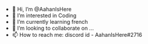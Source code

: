 - 👋 Hi, I’m @AahanIsHere
- 👀 I’m interested in Coding
- 🌱 I’m currently learning french
- 💞️ I’m looking to collaborate on ...
- 📫 How to reach me: discord id - AahanIsHere#2716

<!---
MasterCoderABC/MasterCoderABC is a ✨ special ✨ repository because its `README.md` (this file) appears on your GitHub profile.
You can click the Preview link to take a look at your changes.
--->
